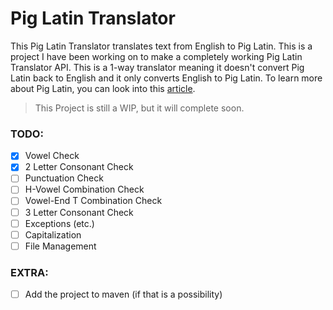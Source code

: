 # Pig Latin Translator
This Pig Latin Translator translates text from English to Pig Latin. This is a project I have been working on to make a completely working Pig Latin Translator API. This is a 1-way translator meaning it doesn't convert Pig Latin back to English and it only converts English to Pig Latin. To learn more about Pig Latin, you can look into this [article](https://www.tomedes.com/translator-hub/pig-latin).

> This Project is still a WIP, but it will complete soon.

### TODO:
- [X] Vowel Check
- [X] 2 Letter Consonant Check
- [ ] Punctuation Check
- [ ] H-Vowel Combination Check
- [ ] Vowel-End T Combination Check
- [ ] 3 Letter Consonant Check
- [ ] Exceptions (etc.)
- [ ] Capitalization
- [ ] File Management

### EXTRA:
- [ ] Add the project to maven (if that is a possibility)
